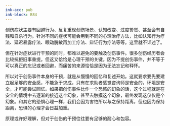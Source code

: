 ```yaml
---
ink-acc: pub
ink-block: B84
---
```

创伤症状主要有回避行为、反复重现创伤场景、认知改变、过度警觉、甚至会有自残和自杀行为。针对不同的症状可能会用到不同的心理治疗方法，比如认知行为疗法、延迟暴露疗法、眼动脱敏再加工疗法、辩证行为疗法等等。这里就不详述了。

但在针对症状进行干预的同时，都难以避免的要触及创伤事件。很多创伤经历者会比较抗拒旧事重提。但这又恰恰是心理干预的关键。因为不提创伤事件，并不等于可以真正的忘记或者回避，而痛苦的来源恰恰是因为无法忘记和释怀。

所以对于创伤事件本身的干预，就是从慢慢的回忆和复述开始。这就要求要先要建立起足够的安全感，不能急于求成，只有在求助者感觉咨询师是安全的，环境是安全，才可能尝试回忆。如果把创伤事件比作一个恐怖的幻象的话，这个过程就是在安全的情境中去逐渐的接近这个幻象，甚至去触摸这个幻象，最终发现这仅仅是个幻象。和其它的恐惧心理一样，我们会因为害怕所以与之保持距离，但也因为保持距离，恐惧的心理才会日益加重。

原理或许好理解，但对于创伤的干预往往要有足够的耐心和包容。